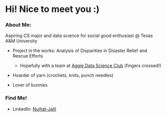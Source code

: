 # Hi! Nice to meet you :)
### About Me:
Aspiring CS major and data science for social good enthusiast @ Texas A&M University

* Project in the works: Analysis of Disparities in Disaster Relief and Rescue Efforts

    * Hopefully with a team at [Aggie Data Science Club](https://www.aggiedatascience.com) (fingers crossed!)

* Hoarder of yarn (crochets, knits, punch needles)

* Lover of bunnies

### Find Me!
* LinkedIn: [Nujhat-Jalil](https://www.linkedin.com/in/nujhat-jalil/)
